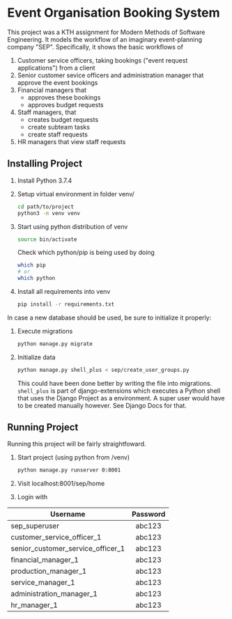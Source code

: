 # Event Organisation Booking System

This project was a KTH assignment for Modern Methods of Software Engineering. It models the workflow of an imaginary event-planning company "SEP". Specifically, it shows the basic workflows of

1. Customer service officers, taking bookings ("event request applications") from a client
2. Senior customer sevice officers and administration manager that approve the event bookings
3. Financial managers that
   * approves these bookings
   * approves budget requests
4. Staff managers, that
   * creates budget requests
   * create subteam tasks
   * create staff requests
5. HR managers that view staff requests

## Installing Project

1. Install Python 3.7.4
2. Setup virtual environment in folder venv/

    ```bash
    cd path/to/project
    python3 -m venv venv
    ```

3. Start using python distribution of venv

    ```bash
    source bin/activate
    ```

    Check which python/pip is being used by doing

    ```bash
    which pip
    # or
    which python
    ```

4. Install all requirements into venv

    ```bash
    pip install -r requirements.txt
    ```

In case a new database should be used, be sure to initialize it properly:

1. Execute migrations

    ```bash
    python manage.py migrate
    ```

2. Initialize data

    ```bash
    python manage.py shell_plus < sep/create_user_groups.py
    ```

    This could have been done better by writing the file into migrations.
    `shell_plus` is part of django-extensions which executes a Python shell that uses the Django Project as a environment.
    A super user would have to be created manually however. See Django Docs for that.

## Running Project

Running this project will be fairly straightfoward.

1. Start project (using python from /venv)

    ```bash
    python manage.py runserver 0:8001
    ```

2. Visit localhost:8001/sep/home
3. Login with

| Username     | Password |
| ------------ |:--------:|
| sep_superuser | abc123 |
| customer_service_officer_1 | abc123 |
| senior_customer_service_officer_1 | abc123 |
| financial_manager_1 | abc123 |
| production_manager_1 | abc123 |
| service_manager_1 | abc123 |
| administration_manager_1 | abc123 |
| hr_manager_1 | abc123 |

